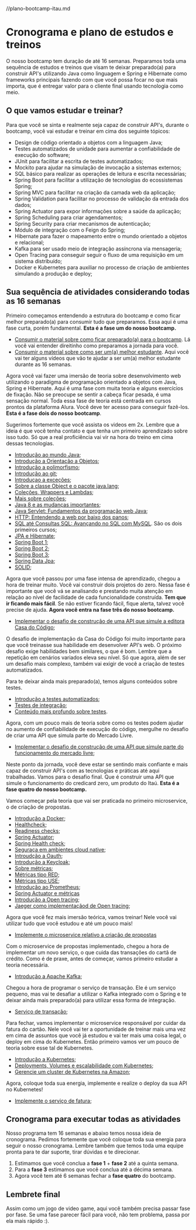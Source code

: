 //plano-bootcamp-itau.md

# Cronograma e plano de estudos e treinos

O nosso bootcamp tem duração de até 16 semanas. Preparamos toda uma sequência de estudos e treinos que visam te deixar preparado(a) para construir API's utilizando Java como linguagem e Spring e Hibernate como frameworks principais fazendo com que você possa focar no que mais importa, que é entregar valor para o cliente final usando tecnologia como meio.

## O que vamos estudar e treinar?

Para que você se sinta e realmente seja capaz de construir API's, durante o bootcamp, você vai estudar e treinar em cima dos seguinte tópicos:

* Design de código orientado a objetos com a linguagem Java;
* Testes automatizados de unidade para aumentar a confiabilidade de execução do software;
* JUnit para facilitar a escrita de testes automatizados;
* Mockito para ajudar na simulação de invocação a sistemas externos;
* SQL básico para realizar as operações de leitura e escrita necessárias;
* Spring Boot para facilitar a utilização de tecnologias do ecossistemas Spring;
* Spring MVC para facilitar na criação da camada web da aplicação;
* Spring Validation para facilitar no processo de validação da entrada dos dados;
* Spring Actuator para expor informações sobre a saúde da aplicação;
* Spring Scheduling para criar agendamentos;
* Spring Security para criar mecanismos de autenticação;
* Módulo de integração com o Feign do Spring;
* Hibernate para fazer o mapeamento entre o mundo orientado a objetos e relacional;
* Kafka para ser usado meio de integração assíncrona via mensageria;
* Open Tracing para conseguir seguir o fluxo de uma requisição em um sistema distribuído;
* Docker e Kubernetes para auxiliar no processo de criação de ambientes simulando a produção e deploy;

## Sua sequência de atividades considerando todas as 16 semanas

Primeiro começamos entendendo a estrutura do bootcamp e como ficar melhor
preparado(a) para consumir tudo que preparamos. Essa aqui é uma fase curta, porém fundamental. **Esta é a fase um do nosso bootcamp.**

* [Consumir o material sobre como ficar preparado(a) para o bootcamp](fique-preparado(a)-desafios/readme.md). Lá você vai entender direitinho como preparamos a jornada para você.
* [Consumir o material sobre como ser um(a) melhor estudante](seja-um(a)-melhor-estudante/readme.md). Aqui você vai ter alguns vídeos que vão te ajudar a ser um(a) melhor estudante durante as 16 semanas.

Agora você vai fazer uma imersão de teoria sobre desenvolvimento web utilizando o paradigma de programação orientado a objetos com Java, Spring e Hibernate. Aqui é uma fase com muita teoria e alguns exercícios de fixação. Não se preocupe se sentir a cabeça ficar pesada, é uma sensação normal. Toda essa fase de teoria está centrada em cursos prontos da plataforma Alura. Você deve ter acesso para conseguir fazê-los. **Esta é a fase dois do nosso bootcamp**.

Sugerimos fortemente que você assista os videos em 2x. Lembre que a ideia é que você tenha contato e que tenha um primeiro aprendizado sobre isso tudo. Só que a real proficiência vai vir na hora do treino em cima dessas tecnologias.

* [Introdução ao mundo Java](https://www.alura.com.br/curso-online-java-primeiros-passos);
* [Introdução a Orientação a Objetos](https://www.alura.com.br/curso-online-java-introducao-orientacao-objetos);
* [Introdução a polimorfismo](https://www.alura.com.br/curso-online-java-heranca-interfaces-polimorfismo);
* [Introdução ao git](https://www.alura.com.br/curso-online-git-github-controle-de-versao);
* [Introduçao a exceções](https://www.alura.com.br/curso-online-java-excecoes);
* [Sobre a classe Object e o pacote java.lang](https://www.alura.com.br/curso-online-java-pacotes-e-java-lang);
* [Coleções, Wrappers e Lambdas](https://www.alura.com.br/curso-online-java-util-lambdas);
* [Mais sobre coleções](https://www.alura.com.br/curso-online-java-collections);
* [Java 8 e as mudanças importantes](https://www.alura.com.br/curso-online-java8-lambdas);
* [Java Servlet: Fundamentos da programação web Java](https://www.alura.com.br/curso-online-servlets-fundamentos-programacao-web-java);
* [HTTP: Entendendo a web por baixo dos panos](https://www.alura.com.br/curso-online-http-fundamentos);
* [SQL até Consultas SQL: Avançando no SQL com MySQL](https://www.alura.com.br/formacao-oracle-mysql). São os dois primeiros cursos;
* [JPA e Hibernate](https://www.alura.com.br/curso-online-jpa-hibernate-persistencia-objetos);
* [Spring Boot 1](https://www.alura.com.br/curso-online-spring-boot-api-rest);
* [Spring Boot 2](https://www.alura.com.br/curso-online-spring-boot-seguranca-cache-monitoramento);
* [Spring Boot 3](https://www.alura.com.br/curso-online-spring-boot-profiles-testes-deploy);
* [Spring Data Jpa](https://www.alura.com.br/curso-online-spring-data-jpa);
* [SOLID](https://www.alura.com.br/curso-online-orientacao-a-objetos-avancada-e-principios-solid);

Agora que você passou por uma fase intensa de aprendizado, chegou a hora de treinar muito. Você vai construir dois projetos do zero. Nessa fase é importante que você vá se analisando e prestando muita atenção em relação ao nível de facilidade de cada funcionalidade construída. **Tem que ir ficando mais fácil**. Se não estiver ficando fácil, fique alerta, talvez você precise de ajuda. **Agora você entra na fase três do nosso bootcamp.**

* [Implementar o desafio de construção de uma API que simule a editora Casa do Código](./treino-casa-do-codigo);

O desafio de implementação da Casa do Código foi muito importante para que você treinasse sua habilidade em desenvolver API's web. O próximo desafio exige habilidades bem similares, o que é bom. Lembre que a repetição em cenários variados eleva seu nível. Só que agora, além de ser um desafio mais complexo, também vai exigir de você a criação de testes automatizados.

Para te deixar ainda mais preparado(a), temos alguns conteúdos sobre testes.

 * [Introdução a testes automatizados](https://www.alura.com.br/curso-online-tdd);
 * [Testes de integração](https://www.alura.com.br/curso-online-teste-de-integracao);
 * [Conteúdo mais profundo sobre testes](testes-automatizados-reveladores-de-bugs).

Agora, com um pouco mais de teoria sobre como os testes podem ajudar no aumento de confiabilidade de execução do código, mergulhe no desafio de criar uma API que simula parte do Mercado Livre.

* [Implementar o desafio de construção de uma API que simule parte do funcionamento do mercado livre](treino-mercado-livre);

Neste ponto da jornada, você deve estar se sentindo mais confiante e mais capaz de construir API's com as tecnologias e práticas até aqui trabalhadas. Vamos para o desafio final. Que é construir uma API que simule o funcionamento do credicard zero, um produto do Itaú. **Esta é a fase quatro do nosso bootcamp.**

Vamos começar pela teoria que vai ser praticada no primeiro microservice, o de criação de propostas.

* [Introdução a Docker](https://www.alura.com.br/curso-online-docker-e-docker-compose);
* [Healthcheck](informacao_procedural/healthcheck.md);
* [Readiness checks](informacao_procedural/readiness_checks.md);
* [Spring Actuator](informacao_suporte/spring-actuator.md);
* [Spring Health check](informacao_suporte/spring-health-check.md);
* [Seguraça em ambientes cloud native](informacao_procedural/seguranca_cloud_native.md);
* [Introudção a Oauth](informacao_suporte/oauth*md);
* [Introdução a Keycloak](informacao_suporte/keycloak.md);
* [Sobre métricas](informacao_procedural/metric.md);
* [Métricas tipo RED](informacao_procedural/metric-red.md);
* [Métricas tipo USE](informacao_procedural/metric-use.md);
* [Introdução ao Prometheus](informacao_procedural/prometheus.md);
* [Spring Actuator e métricas](informacao_suporte/spring-actuator-metrics.md)
* [Introdução a Open tracing](informacao_procedural/open-tracing.md);
* [Jaeger como implementaçãod de Open tracing](informacao_suporte/jaeger.md);

Agora que você fez mais imersão teórica, vamos treinar! Nele você vai utilizar tudo que você estudou e até um pouco mais!

* [Implemente o microservice relativo a criação de propostas](proposta/)

Com o microservice de propostas implementado, chegou a hora de implementar um novo serviço, o que cuida das transações do cartã de crédito. Como é de praxe, antes de começar, vamos primeiro estudar a teoria necessária.

* [Introdução a Apache Kafka](https://www.alura.com.br/curso-online-kafka-introducao-a-streams-em-microservicos);

Chegou a hora de programar o serviço de transação. Ele é um serviço pequeno, mas vai te desafiar a utilizar o Kafka integrado com o Spring e te deixar ainda mais preparado(a) para utilizar essa forma de integração.

* [Serviço de transação](transacao/);

Para fechar, vamos implementar o microservice responsável por cuidar da fatura do cartão. Nele você vai ter a oportunidade de treinar mais uma vez em cima de assuntos que você já estudou e vai ter mais uma coisa legal, o deploy em cima do Kubernetes. Então primeiro vamos ver um pouco de teoria sobre esse tal de Kubernetes.

* [Introdução a Kubernetes](https://www.alura.com.br/curso-online-kubernetes-pods-services-configmap);
* [Deployments, Volumes e escalabilidade com Kubernetes](https://www.alura.com.br/curso-online-kubernetes-deployments-volumes-escalabilidade);
* [Gerencie um cluster de Kubernetes na Amazon](https://www.alura.com.br/curso-online-amazon-eks-kubernetes);

Agora, coloque toda sua energia, implemente e realize o deploy da sua API no Kubernetes!

* [Implemente o serviço de fatura](fatura/);

## Cronograma para executar todas as atividades

Nosso programa tem 16 semanas e abaixo temos nossa ideia de cronograma. Pedimos fortemente que você coloque toda sua energia para seguir o nosso cronograma. Lembre também que temos toda uma equipe pronta para te dar suporte, tirar dúvidas e te direcionar.

1. Estimamos que você conclua a **fase 1** + **fase 2** até a quinta semana.
2. Para a **fase 3** estimamos que você conclua até a décima semana.
3. Agora você tem até 6 semanas fechar a **fase quatro** do bootcamp.

## Lembrete final

Assim como um jogo de video game, aqui você também precisa passar fase por fase. Se uma fase parecer fácil para você, não tem problema, passa por ela mais rápido :).


